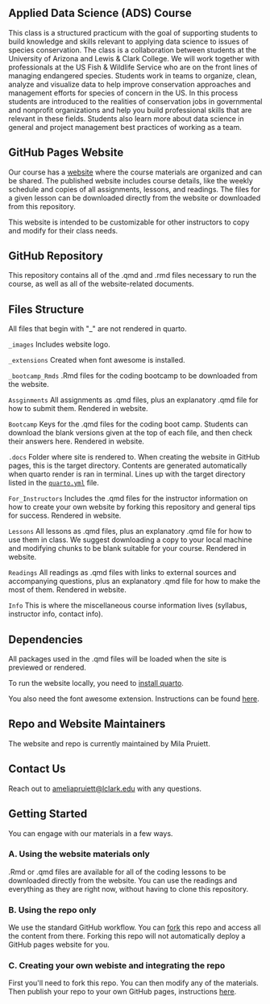 ## Applied Data Science (ADS) Course
This class is a structured practicum with the goal of supporting students to build knowledge and skills relevant to applying data science to issues of species conservation. The class is a collaboration between students at the University of Arizona and Lewis & Clark College. We will work together with professionals at the US Fish & Wildlife Service who are on the front lines of managing endangered species. Students work in teams to organize, clean, analyze and visualize data to help improve conservation approaches and management efforts for species of concern in the US. In this process students are introduced to the realities of conservation jobs in governmental and nonprofit organizations and help you build professional skills that are relevant in these fields. Students also learn more about data science in general and project management best practices of working as a team.

## GitHub Pages Website
Our course has a [website](https://biodiversitydatasciencecorp.github.io/ADS_Cannonical_Version/home.html) where the course materials are organized and can be shared. The published website includes course details, like the weekly schedule and copies of all assignments, lessons, and readings. The files for a given lesson can be downloaded directly from the website or downloaded from this repository. 

This website is intended to be customizable for other instructors to copy and modify for their class needs. 

## GitHub Repository
This repository contains all of the .qmd and .rmd files necessary to run the course, as well as all of the website-related documents. 

## Files Structure
All files that begin with "_" are not rendered in quarto. 

`_images` Includes website logo.

`_extensions` Created when font awesome is installed. 

`_bootcamp_Rmds` .Rmd files for the coding bootcamp to be downloaded from the website. 

`Assginments` All assignments as .qmd files, plus an explanatory .qmd file for how to submit them. Rendered in website. 

`Bootcamp` Keys for the .qmd files for the coding boot camp. Students can download the blank versions given at the top of each file, and then check their answers here. Rendered in website. 

`.docs` Folder where site is rendered to. When creating the website in GitHub pages, this is the target directory. Contents are generated automatically when quarto render is ran in terminal. Lines up with the target directory listed in the [`quarto.yml`](_quarto.yml) file. 

`For_Instructors` Includes the .qmd files for the instructor information on how to create your own website by forking this repository and general tips for success. Rendered in website. 

`Lessons` All lessons as .qmd files, plus an explanatory .qmd file for how to use them in class. We suggest downloading a copy to your local machine and modifying chunks to be blank suitable for your course. Rendered in website. 

`Readings` All readings as .qmd files with links to external sources and accompanying questions, plus an explanatory .qmd file for how to make the most of them. Rendered in website. 

`Info` This is where the miscellaneous course information lives (syllabus, instructor info, contact info). 


## Dependencies
All packages used in the .qmd files will be loaded when the site is previewed or rendered. 

To run the website locally, you need to [install quarto](https://quarto.org/docs/get-started/). 

You also need the font awesome extension. Instructions can be found [here](https://github.com/quarto-ext/fontawesome). 

## Repo and Website Maintainers
The website and repo is currently maintained by Mila Pruiett. 

## Contact Us
Reach out to ameliapruiett@lclark.edu with any questions. 

## Getting Started
You can engage with our materials in a few ways.

### A. Using the website materials only
.Rmd or .qmd files are available for all of the coding lessons to be downloaded directly from the website. You can use the readings and everything as they are right now, without having to clone this repository. 

### B. Using the repo only 
We use the standard GitHub workflow. You can [fork](https://docs.github.com/en/get-started/quickstart/fork-a-repo) this repo and access all the content from there. Forking this repo will not automatically deploy a GitHub pages website for you. 

### C. Creating your own webiste and integrating the repo 
First you'll need to fork this repo. You can then modify any of the materials. Then publish your repo to your own GitHub pages, instructions [here](https://quarto.org/docs/publishing/github-pages.html). 
